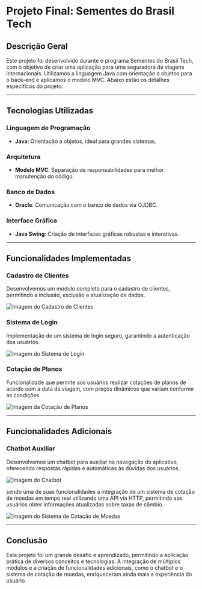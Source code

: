 # Projeto Final: Sementes do Brasil Tech

## Descrição Geral
Este projeto foi desenvolvido durante o programa Sementes do Brasil Tech, com o objetivo de criar uma aplicação para uma seguradora de viagens internacionais. Utilizamos a linguagem Java com orientação a objetos para o back-end e aplicamos o modelo MVC. Abaixo estão os detalhes específicos do projeto:

---

## Tecnologias Utilizadas

### Linguagem de Programação
- **Java**: Orientação a objetos, ideal para grandes sistemas.

### Arquitetura
- **Modelo MVC**: Separação de responsabilidades para melhor manutenção do código.

### Banco de Dados
- **Oracle**: Comunicação com o banco de dados via OJDBC.

### Interface Gráfica
- **Java Swing**: Criação de interfaces gráficas robustas e interativas.

---

## Funcionalidades Implementadas

### Cadastro de Clientes
Desenvolvemos um módulo completo para o cadastro de clientes, permitindo a inclusão, exclusão e atualização de dados.

![Imagem do Cadastro de Clientes](caminho/para/imagem/cadastro.png)

### Sistema de Login
Implementação de um sistema de login seguro, garantindo a autenticação dos usuários.

![Imagem do Sistema de Login](caminho/para/imagem/login.png)

### Cotação de Planos
Funcionalidade que permite aos usuários realizar cotações de planos de acordo com a data da viagem, com preços dinâmicos que variam conforme as condições.

![Imagem da Cotação de Planos](caminho/para/imagem/cotacao.png)

---

## Funcionalidades Adicionais

### Chatbot Auxiliar
Desenvolvemos um chatbot para auxiliar na navegação do aplicativo, oferecendo respostas rápidas e automáticas às dúvidas dos usuários.

![Imagem do Chatbot](caminho/para/imagem/chatbot.png)

sendo uma de suas funcionalidades a integração de um sistema de cotação de moedas em tempo real utilizando uma API via HTTP, permitindo aos usuários obter informações atualizadas sobre taxas de câmbio.

![Imagem do Sistema de Cotação de Moedas](caminho/para/imagem/cotacao_moedas.png)

---

## Conclusão
Este projeto foi um grande desafio e aprendizado, permitindo a aplicação prática de diversos conceitos e tecnologias. A integração de múltiplos módulos e a criação de funcionalidades adicionais, como o chatbot e o sistema de cotação de moedas, enriqueceram ainda mais a experiência do usuário.
